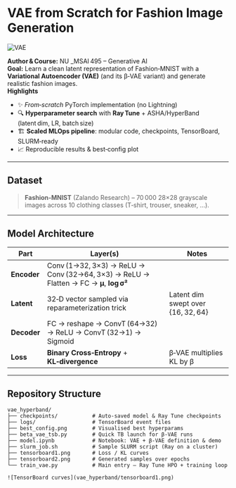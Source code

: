 # VAE from Scratch for Fashion Image Generation

![VAE](tensorboard2.png)

**Author & Course:** NU _MSAI 495 – Generative AI  
**Goal:** Learn a clean latent representation of Fashion‑MNIST with a **Variational Autoencoder (VAE)** (and its β‑VAE variant) and generate realistic fashion images.  
**Highlights**

- ✨ *From‑scratch* PyTorch implementation (no Lightning)  
- 🔍 **Hyperparameter search** with **Ray Tune** + ASHA/HyperBand (latent dim, LR, batch size)  
- 🏗️ **Scaled MLOps pipeline**: modular code, checkpoints, TensorBoard, SLURM‑ready  
- 📈 Reproducible results & best‑config plot  

---

## Dataset

> **Fashion‑MNIST** (Zalando Research) – 70 000 28×28 grayscale images across 10 clothing classes (T‑shirt, trouser, sneaker, …).  

---

## Model Architecture

| Part        | Layer(s) | Notes |
|-------------|----------|-------|
| **Encoder** | Conv (1→32, 3×3) → ReLU → Conv (32→64, 3×3) → ReLU → Flatten → FC → **μ**, **log σ²** | |
| **Latent**  | 32‑D vector sampled via reparameterization trick | Latent dim swept over {16, 32, 64} |
| **Decoder** | FC → reshape → ConvT (64→32) → ReLU → ConvT (32→1) → Sigmoid | |
| **Loss**    | **Binary Cross‑Entropy** + **KL‑divergence** | β‑VAE multiplies KL by β |

---

## Repository Structure

```text
vae_hyperband/
├── checkpoints/           # Auto‑saved model & Ray Tune checkpoints
├── logs/                  # TensorBoard event files
├── best_config.png        # Visualised best hyperparams
├── beta_vae_tsb.py        # Quick TB launch for β‑VAE runs
├── model.ipynb            # Notebook: VAE + β‑VAE definition & demo
├── slurm_job.sh           # Sample SLURM script (Ray on a cluster)
├── tensorboard1.png       # Loss / KL curves
├── tensorboard2.png       # Generated samples over epochs
└── train_vae.py           # Main entry – Ray Tune HPO + training loop

![TensorBoard curves](vae_hyperband/tensorboard1.png)

